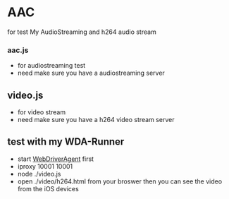 # AAC
for test My AudioStreaming and h264 audio stream 

### aac.js 
* for audiostreaming test
* need make sure you have a audiostreaming server 

## video.js 
* for video stream
* need make sure you have a h264 video stream server 



## test with my WDA-Runner
* start [WebDriverAgent](https://github.com/liu6x6/WebDriverAgent) first
* iproxy 10001 10001
* node ./video.js
* open  ./video/h264.html from your broswer then you can see the video from the iOS devices
